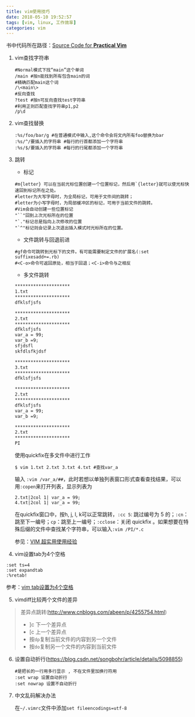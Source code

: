```yaml
---
title: vim使用技巧
date: 2018-05-10 19:52:57
tags: [vim, linux, 工作效率]
categories: vim
---
```


书中代码所在路径：[Source Code for **Practical Vim**](https://pragprog.com/titles/dnvim/source_code)

1. vim查找字符串

   ```shell
   #Normal模式下找“main”这个单词
   /main #按n能找到所有包含main的词
   #精确匹配main这个词
   /\<main\>
   #反向查找
   ?test #按n可反向查找test字符串
   #利用正则匹配查找字符串p1,p2
   /p\d
   ```

2. vim查找替换

   ```shell
   :%s/foo/bar/g #在普通模式中输入,这个命令会将文内所有foo替换为bar
   :%s/^/要插入的字符串 #每行的行首都添加一个字符串
   :%s/$/要插入的字符串 #每行的行尾都添加一个字符串
   ```

3. 跳转

   - 标记

   ```shell
   #m{letter} 可以在当前光标位置创建一个位置标记，然后用`{letter}就可以使光标快速回到标记所在之处。
   #letter为大写字母时，为全局标记，可用于文件间的跳转；
   #letter为小写字母时，为局部缓冲区的标记，可用于当前文件的跳转。
   #Vim会自动创建一些位置标记
   "``"回到上次光标所在的位置
   "`."标记总是指向上次修改的位置
   "`^"标记则会记录上次退出插入模式时光标所在的位置。
   ```

   - 文件跳转与回退前进

   ```shell
   #gf命令可跳转到光标下的文件。有可能需要制定文件的扩展名(:set suffixesadd+=.rb)
   #<C-o>命令可返回原处，相当于回退；<C-i>命令与之相反
   ```

   - 多文件跳转

   ```tex
   *********************
   1.txt
   *********************
   dfklsfjsfs
   
   *********************
   2.txt
   *********************
   dfklsfjsfs
   var_a = 99;
   var_b =9;
   sfjdsfl
   skfdlsfkjdsf
   
   *********************
   3.txt
   *********************
   dfklsfjsfs
   
   *********************
   2.txt
   *********************
   dfklsfjsfs
   var_a = 99;
   var_b =9;
   
   *********************
   2.txt
   *********************
   PI
   ```

   使用quickfix在多文件中进行工作

   ```shell
   $ vim 1.txt 2.txt 3.txt 4.txt #查找var_a
   ```

   输入 `:vim /var_a/##`，此时若想以单独列表窗口形式查看查找结果，可以用`:copen`来打开列表，显示列表为

   ```shell
   2.txt|2col 1| var_a = 99;
   4.txt|2col 1| var_a = 99;
   ```

   在quickfix窗口中，按h, j, l, k可以正常跳转，`:cc 5`: 跳过编号为 5 的；`:cn`：跳至下一编号；`cp`：跳至上一编号；`:cclose`：关闭 quickfix 。如果想要在特殊后缀的文件中查找某个字符串，可以输入`:vim /PI/*.c`

   参见：[VIM 超实用使用经验](https://gitbook.cn/gitchat/activity/5b600045baffd578157e4d88)

4. vim设置tab为4个空格

```shell
:set ts=4
:set expandtab
:%retab!
```

参考：[vim tab设置为4个空格](https://blog.csdn.net/jiang1013nan/article/details/6298727)

5. vimdiff比较两个文件的差异

> 差异点跳转(http://www.cnblogs.com/abeen/p/4255754.html)
>
> - ]c 下一个差异点
> - [c 上一个差异点
> - 按`dp`复制当前文件的内容到另一个文件
> - 按`do`复制另一个文件的内容到当前文件

6. 设置自动折行(https://blog.csdn.net/songbohr/article/details/5098855)

   ```shell
   #是把长的一行用多行显示 , 不在文件里加换行符用
   :set wrap 设置自动折行
   :set nowrap 设置不自动折行
   ```

7. 中文乱码解决办法

   在`~/.vimrc`文件中添加`set fileencodings=utf-8`






















